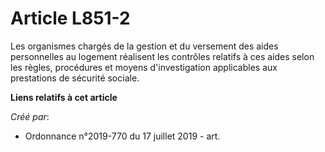 # Article L851-2

Les organismes chargés de la gestion et du versement des aides personnelles au logement réalisent les contrôles relatifs à
ces aides selon les règles, procédures et moyens d'investigation applicables aux prestations de sécurité sociale.

**Liens relatifs à cet article**

_Créé par_:

  - Ordonnance n°2019-770 du 17 juillet 2019 - art.
